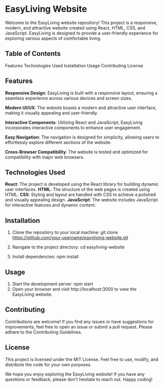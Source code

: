 # EasyLiving Website

Welcome to the EasyLiving website repository! This project is a responsive, modern, and attractive website created using React, HTML, CSS, and JavaScript. EasyLiving is designed to provide a user-friendly experience for exploring various aspects of comfortable living.

## Table of Contents

Features
Technologies Used
Installation
Usage
Contributing
License

## Features

**Responsive Design**: EasyLiving is built with a responsive layout, ensuring a seamless experience across various devices and screen sizes.

**Modern UI/UX**: The website boasts a modern and attractive user interface, making it visually appealing and user-friendly.

**Interactive Components**: Utilizing React and JavaScript, EasyLiving incorporates interactive components to enhance user engagement.

**Easy Navigation**: The navigation is designed for simplicity, allowing users to effortlessly explore different sections of the website.

**Cross-Browser Compatibility**: The website is tested and optimized for compatibility with major web browsers.

## Technologies Used

**React**: The project is developed using the React library for building dynamic user interfaces.
**HTML**: The structure of the web pages is created using HTML.
**CSS**: Styling and layout are handled with CSS to achieve a polished and visually appealing design.
**JavaScript**: The website includes JavaScript for interactive features and dynamic content.

## Installation
1) Clone the repository to your local machine:
   git clone https://github.com/your-username/easyliving-website.git

3) Navigate to the project directory:
   cd easyliving-website
 
5) Install dependencies:
   npm install

## Usage

1) Start the development server:
   npm start
2) Open your browser and visit http://localhost:3000 to view the EasyLiving website.

## Contributing

Contributions are welcome! If you find any issues or have suggestions for improvements, feel free to open an issue or submit a pull request. Please adhere to the Contributing Guidelines.

## License

This project is licensed under the MIT License. Feel free to use, modify, and distribute the code for your own purposes.

We hope you enjoy exploring the EasyLiving website! If you have any questions or feedback, please don't hesitate to reach out. Happy coding!





